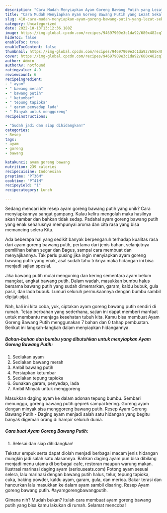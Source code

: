```yaml
---
description: "Cara Mudah Menyiapkan Ayam Goreng Bawang Putih yang Lezat Sekali"
title: "Cara Mudah Menyiapkan Ayam Goreng Bawang Putih yang Lezat Sekali"
slug: 410-cara-mudah-menyiapkan-ayam-goreng-bawang-putih-yang-lezat-sekali
category: Uncategorized
date: 2022-10-13T13:12:36.188Z
image: https://img-global.cpcdn.com/recipes/94697909e3c1da92/680x482cq70/ayam-goreng-bawang-putih-foto-resep-utama.jpg
hideToc: false
enableToc: true
enableTocContent: false
thumbnail: https://img-global.cpcdn.com/recipes/94697909e3c1da92/680x482cq70/ayam-goreng-bawang-putih-foto-resep-utama.jpg
cover: https://img-global.cpcdn.com/recipes/94697909e3c1da92/680x482cq70/ayam-goreng-bawang-putih-foto-resep-utama.jpg
author: Admin
authorAv: notfound
ratingvalue: 4.9
reviewcount: 6
recipeingredient:
- " ayam"
- " bawang merah"
- " bawang putih"
- " ketumbar"
- " tepung tapioka"
- " garam penyedap lada"
- " Minyak untuk menggoreng"
recipeinstructions:

- "Sudah jadi dan siap dihidangkan!"
categories:
- Resep
tags:
- ayam
- goreng
- bawang

katakunci: ayam goreng bawang 
nutrition: 239 calories
recipecuisine: Indonesian
preptime: "PT36M"
cooktime: "PT41M"
recipeyield: "1"
recipecategory: Lunch

---
```





Sedang mencari ide resep ayam goreng bawang putih yang unik? Cara menyiapkannya sangat gampang. Kalau keliru mengolah maka hasilnya akan hambar dan bahkan tidak sedap. Padahal ayam goreng bawang putih yang enak seharusnya mempunyai aroma dan cita rasa yang bisa memancing selera Kita.





Ada beberapa hal yang sedikit banyak berpengaruh terhadap kualitas rasa dari ayam goreng bawang putih, pertama dari jenis bahan, selanjutnya pemilihan bahan segar dan Bagus, sampai cara membuat dan menyajikannya. Tak perlu pusing jika ingin menyiapkan ayam goreng bawang putih yang enak,      asal sudah tahu triknya maka hidangan ini bisa menjadi sajian spesial.














Jika bawang putih mulai menguning dan kering sementara ayam belum mangkat, angkat bawang putih. Dalam wadah, masukkan bumbu halus bersama bawang putih yang sudah dimemarkan, garam, kaldu bubuk, gula pasir, dan lada bubuk. Lumuri seluruh permukaannya dengan bumbu sambil dipijat-pijat.






Nah, kali ini kita coba, yuk, ciptakan ayam goreng bawang putih sendiri di rumah. Tetap berbahan yang sederhana, sajian ini dapat memberi manfaat untuk membantu menjaga kesehatan tubuh kita. Kamu bisa membuat Ayam Goreng Bawang Putih menggunakan 7 bahan dan 0 tahap pembuatan. Berikut ini langkah-langkah dalam menyiapkan hidangannya.

<!--inarticleads1-->

##### Bahan-bahan dan bumbu yang dibutuhkan untuk menyiapkan Ayam Goreng Bawang Putih:

1. Sediakan  ayam
1. Sediakan  bawang merah
1. Ambil  bawang putih
1. Persiapkan  ketumbar
1. Sediakan  tepung tapioka
1. Gunakan  garam, penyedap, lada
1. Ambil  Minyak untuk menggoreng


Masukkan daging ayam ke dalam adonan tepung bumbu. Sembari menunggu, goreng bawang putih geprek sampai kering. Goreng ayam dengan minyak sisa menggoreng bawang putih. Resep Ayam Goreng Bawang Putih - Daging ayam menjadi salah satu hidangan yang begitu banyak digemari orang di hampir seluruh dunia. 

<!--inarticleads2-->

##### Cara buat Ayam Goreng Bawang Putih:


1. Selesai dan siap dihidangkan!

Tekstur empuk serta dapat diolah menjadi berbagai macam jenis hidangan mungkin jadi salah satu alasannya. Bahkan daging ayam pun bisa dibilang menjadi menu utama di berbagai cafe, restoran maupun warung makan. Ilustrasi marinasi daging ayam (seriouseats.com) Potong ayam sesuai selera, lalu marinasi dengan bawang putih halus, telur, tepung tapioka, cuka, baking powder, kaldu ayam, garam, gula, dan merica. Bakar terasi dan hancurkan lalu masukkan ke dalam ayam sambil disaring. Resep Ayam goreng bawang putih. #ayamgorengbawangputih. 

Gimana nih? Mudah bukan? Itulah cara membuat ayam goreng bawang putih yang bisa kamu lakukan di rumah. Selamat mencoba!
